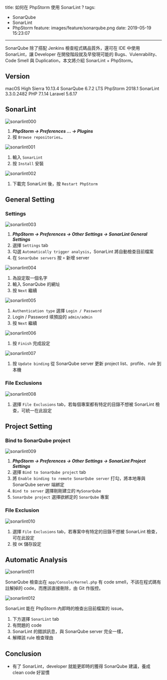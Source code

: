title: 如何在 PhpStorm 使用 SonarLint ?
tags:
  - SonarQube
  - SonarLint
  - PhpStorm
feature: images/feature/sonarqube.png
date: 2019-05-19 15:23:07
---
SonarQube 除了搭配 Jenkins 檢查程式碼品質外，還可在 IDE 中使用 SonarLint，讓 Developer 在開發階段就及早發現可能的 Bugs、Vulenrability、Code Smell 與 Duplication，本文將介紹 SonarLint + PhpStorm。

<!-- more -->

## Version

macOS High Sierra 10.13.4
SonarQube 6.7.2 LTS
PhpStorm 2018.1
SonarLint 3.3.0.2482
PHP 7.1.14
Laravel 5.6.17

## SonarLint

![sonarlint000](/images/sonarqube/phpstorm/sonarlint000.png)

1. ***PhpStorm -> Preferences ... -> Plugins***
2. 按 `Browse repositories…`

![sonarlint001](/images/sonarqube/phpstorm/sonarlint001.png)

1. 輸入 `SonarLint`
2. 按 `Install` 安裝

![sonarlint002](/images/sonarqube/phpstorm/sonarlint002.png)

1. 下載完 SonarLint 後，按 `Restart PhpStorm`

## General Setting

### Settings

![sonarlint003](/images/sonarqube/phpstorm/sonarlint003.png)

1. ***PhpStorm -> Preferences -> Other Settings -> SonarLint General Settings***
2. 選擇 `Settings` tab
3. 勾選 `Automatically trigger analysis`，SonarLint 將自動檢查目前檔案
4. 在 `SonarQube servers` 按 `+` 新增 server

![sonarlint004](/images/sonarqube/phpstorm/sonarlint004.png)

1. 為設定取一個名字
2. 輸入 SonarQube 的網址
3. 按 `Next` 繼續

![sonarlint005](/images/sonarqube/phpstorm/sonarlint005.png)

1. `Authentication type` 選擇 `Login / Password`
2. Login / Password 填預設的  `admin/admin`
3. 按 `Next` 繼續

![sonarlint006](/images/sonarqube/phpstorm/sonarlint006.png)

1. 按 `Finish` 完成設定

![sonarlint007](/images/sonarqube/phpstorm/sonarlint007.png)

1. 按 `Update binding` 從 SonarQube server 更新 project list、profile、rule 到本機

### File Exclusions

![sonarlint008](/images/sonarqube/phpstorm/sonarlint008.png)

1. 選擇 `File Exclusions` tab，若每個專案都有特定的目錄不想被 SonarLint 檢查，可統一在此設定

## Project Setting

### Bind to SonarQube project

![sonarlint009](/images/sonarqube/phpstorm/sonarlint009.png)

1. ***PhpStorm -> Preferences -> Other Settings -> SonarLint Project Settings***
2. 選擇 `Bind to SonarQube project` tab
3. 將 `Enable binding to remote SonarQube server` 打勾，將本地專與 SonarQube server 端綁定
4. `Bind to server` 選擇剛剛建立的 `MySonarQube`
5. `SonarQube project` 選擇欲綁定的 `SonarQube` 專案

### File Exclusion

![sonarlint010](/images/sonarqube/phpstorm/sonarlint010.png)

1. 選擇 `File Exclusions` tab，若專案中有特定的目錄不想被 SonarLint 檢查，可在此設定
2. 按 `OK` 儲存設定

## Automatic Analysis

![sonarlint011](/images/sonarqube/phpstorm/sonarlint011.png)

SonarQube 檢查出在 `app/Console/Kernel.php` 有 code smell，不該在程式碼有註解掉的 code，而應該直接刪除，由 Git 作版控。

![sonarlint012](/images/sonarqube/phpstorm/sonarlint012.png)

SonarLint 能在 PhpStorm 內即時的檢查出目前檔案的 issue。

1. 下方選擇 `SonarLint` tab
2. 有問題的 code
3. SonarLint 的錯誤訊息，與 SonarQube server 完全一樣，
4. 解釋該 rule 檢查理由

## Conclusion

* 有了 SonarLint，developer 就能更即時的獲得 SonarQube 建議，養成 clean code 好習慣